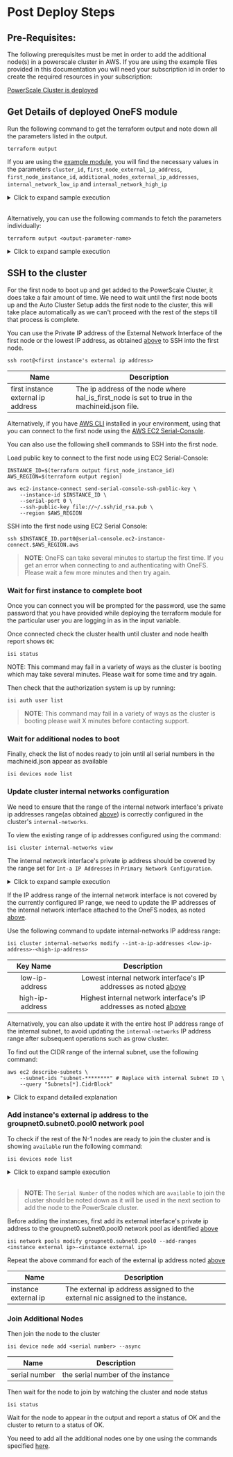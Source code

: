 <!--

        Copyright (c) 2023 Dell, Inc or its subsidiaries.

        This Source Code Form is subject to the terms of the Mozilla Public
        License, v. 2.0. If a copy of the MPL was not distributed with this
        file, You can obtain one at https://mozilla.org/MPL/2.0/.

-->
# Post Deploy Steps

## Pre-Requisites:

The following prerequisites must be met in order to add the additional node(s) in a powerscale cluster in AWS.  If you are using the example files provided in this documentation you will need your subscription id in order to create the required resources in your subscription:

[PowerScale Cluster is deployed](POWERSCALE_CLUSTER.md) 

## Get Details of deployed OneFS module

Run the following command to get the terraform output and note down all the parameters listed in the output.

```shell
terraform output
```

If you are using the [example module](../examples/), you will find the necessary values in the parameters `cluster_id`, `first_node_external_ip_address`, `first_node_instance_id`, `additional_nodes_external_ip_addresses`, `internal_network_low_ip` and `internal_network_high_ip`

<details>
<summary>Click to expand sample execution</summary>

```shell
 terraform output
```

Response:
```textmate
additional_nodes_external_ip_addresses = [
  "100.93.145.36",
  "100.93.145.46",
  "100.93.145.45",
]
cluster_id = "above-bonefish"
first_node_external_ip_address = "100.93.145.44"
first_node_instance_id = "i-010e0ee92d88d3c34"
internal_network_high_ip = "100.93.144.24"
internal_network_low_ip = "100.93.144.21"
region = "us-east-1"
```
</details>
<br>

Alternatively, you can use the following commands to fetch the parameters individually:

```shell
terraform output <output-parameter-name>
```
<details>
<summary>Click to expand sample execution</summary>

Command:
```shell
terraform output additional_nodes_external_ip_addresses
```

Response:
```textmate
[
  "100.93.143.201",
  "100.93.143.200",
  "100.93.143.202",
]
```

Command:
```shell
terraform output cluster_id
```

Response:
```textmate
"giving-lark"
```

Command:
```shell
terraform output first_node_external_ip_address 
```

Response:
```textmate
"100.93.143.197"
```

Command:
```shell
terraform output first_node_instance_id 
```

Response:
```textmate
"i-0deae5fc05cbe3731"
```

Command:
```shell
terraform output internal_network_high_ip  
```

Response:
```textmate
"100.93.143.56"
```

Command:
```shell
terraform output internal_network_low_ip  
```

Response:
```textmate
"100.93.143.53"
```

Command:
```shell
terraform output region  
```

Response:
```textmate
"us-east-1"
```
</details>


## SSH to the cluster

For the first node to boot up and get added to the PowerScale Cluster, it does take a fair amount of time. We need to wait until the first node boots up and the Auto Cluster Setup adds the first node to the cluster, this will take place automatically as we can't proceed with the rest of the steps till that process is complete. 

You can use the Private IP address of the External Network Interface of the first node or the lowest IP address, as obtained [above](#get-details-of-deployed-onefs-module) to SSH into the first node. 

```shell
ssh root@<first instance's external ip address>
```

| Name | Description |
| ---- | ----------- |
| first instance external ip address | The ip address of the node where hal_is_first_node is set to true in the machineid.json file. |

Alternatively, if you have [AWS CLI](https://docs.aws.amazon.com/cli/latest/userguide/getting-started-install.html) installed in your environment, using that you can connect to the first node using the [AWS EC2 Serial-Console](https://docs.aws.amazon.com/AWSEC2/latest/UserGuide/ec2-serial-console.html).

You can also use the following shell commands to SSH into the first node.

Load public key to connect to the first node using EC2 Serial-Console:

```shell
INSTANCE_ID=$(terraform output first_node_instance_id)
AWS_REGION=$(terraform output region)

aws ec2-instance-connect send-serial-console-ssh-public-key \
    --instance-id $INSTANCE_ID \
    --serial-port 0 \
    --ssh-public-key file://~/.ssh/id_rsa.pub \
    --region $AWS_REGION
```

SSH into the first node using EC2 Serial Console:

```shell
ssh $INSTANCE_ID.port0@serial-console.ec2-instance-connect.$AWS_REGION.aws
```

> **NOTE**: OneFS can take several minutes to startup the first time.  If you get an error when connecting to and authenticating with OneFS. Please wait a few more minutes and then try again.


### Wait for first instance to complete boot

Once you can connect you will be prompted for the password, use the same password that you have provided while deploying the terraform module for the particular user you are logging in as in the input variable.

Once connected check the cluster health until cluster and node health report shows `OK`:

```shell
isi status
```

NOTE: This command may fail in a variety of ways as the cluster is booting which may take several minutes. Please wait for some time and try again.

Then check that the authorization system is up by running:

```shell
isi auth user list
```

> **NOTE**: This command may fail in a variety of ways as the cluster is booting please wait X minutes before contacting support.

### Wait for additional nodes to boot

Finally, check the list of nodes ready to join until all serial numbers in the machineid.json appear as available

```shell
isi devices node list
```

### Update cluster internal networks configuration

We need to ensure that the range of the internal network interface's private ip addresses range(as obtained [above](#get-details-of-deployed-onefs-module)) is correctly configured in the cluster's `internal-networks`.

To view the existing range of ip addresses configured using the command:

```shell
isi cluster internal-networks view
```

The internal network interface's private ip address should be covered by the range set for `Int-a IP Addresses` in 
`Primary Network Configuration`.

<details>
<summary>Click to expand sample execution</summary>

```shell
isi cluster internal-networks view
```
Response:
```textmate

Primary Network Configuration
-----------------------------
 Int-a IP Addresses: 100.93.144.66-100.93.144.66
       Int-a Status: enabled
Int-a Prefix Length: 28
          Int-a MTU: 9001
       Int-a Fabric: Ethernet

Failover Network Configuration
------------------------------
   Int-b IP Addresses: -
      Failover Status: -
  Int-b Prefix Length: -
            Int-b MTU: -
         Int-b Fabric: -
Failover IP Addresses: -

```
</details>

If the IP address range of the internal network interface is not covered by the currently configured IP range, we need to update the IP addresses of the internal network interface attached to the OneFS nodes, as noted [above](#internal-network-interface-ip-addresses). <br>

Use the following command to update internal-networks IP address range:

```shell
isi cluster internal-networks modify --int-a-ip-addresses <low-ip-address>-<high-ip-address>
```

| Key Name         | Description                                                                                                  | 
| :---:            | :---:                                                                                                        |
| low-ip-address   | Lowest internal network interface's IP addresses as noted [above](#get-details-of-deployed-onefs-module)  |
| high-ip-address  | Highest internal network interface's IP addresses as noted [above](#get-details-of-deployed-onefs-module) |


Alternatively, you can also update it with the entire host IP address range of the internal subnet, to avoid updating the `internal-networks` IP address range after subsequent operations such as grow cluster.

To find out the CIDR range of the internal subnet, use the following command:

```shell
aws ec2 describe-subnets \
    --subnet-ids "subnet-********" # Replace with internal Subnet ID \
    --query "Subnets[*].CidrBlock"
```

<details>
<summary>Click to expand detailed explanation</summary>

Let's say you have a CIDR notation like `192.168.1.0/24` for a subnet.

You can calculate the usable host IP address range for that subnet by using the following steps:

1. **Extract Network Address and Prefix Length:**
   - Split the CIDR notation into two parts: the IP address and the prefix length.
   - For example, in `192.168.1.0/24 ` the IP address is `192.168.1.0` and the prefix length is `24`.
2. **Convert IP Address to Binary:**
   - Convert each decimal part of the IP address into its binary equivalent.
   - For `192.168.1.0` the binary parts are: `11000000.10101000.00000001.00000000`.
3. **Calculate Subnet Mask:**
   - The prefix length (**e.g**., `/24`) indicates how many bits are part of the network portion of the address. The remaining bits are for host addresses.
   - For a /24 prefix length, the subnet mask is `255.255.255.0` in decimal or `11111111.11111111.11111111.00000000` in binary.
4. **Calculate Network Address:**
   - Perform a bitwise AND operation between the IP address in binary and the subnet mask in binary.
   - For `192.168.1.0/24` the network address is: `11000000.10101000.00000001.00000000` (IP) AND `11111111.11111111.11111111.00000000` (Mask) = 192.168.1.0.
5. **Calculate Broadcast Address:**
   - The broadcast address is the last address in the subnet and is calculated by setting all host bits to 1 in the network address.
   - For a `/24` prefix length, the broadcast address is: `192.168.1.255`.
6. **Calculate First and Last Usable Host Addresses:**
   - The first usable host address is the network address + 1, and the last usable host address is the broadcast address - 1.
   - For `192.168.1.0/24`, the first usable host is `192.168.1.1`, and the last usable host is `192.168.1.254`.

Hence, the IPv4 address range for the CIDR notation `192.168.1.0/24` is `192.168.1.0` - `192.168.1.255`, with **usable host addresses** ranging from **`192.168.1.1` to `192.168.1.254`**.

So, to update the internal-networks with the entire host address range of the internal subnet, we can use the following command:

```shell
isi cluster internal-networks modify --int-a-ip-addresses 100.93.144.65-100.93.144.78
```
</details>

### Add instance's external ip address to the groupnet0.subnet0.pool0 network pool

To check if the rest of the N-1 nodes are ready to join the cluster and is showing `available` run the following command:

```shell
isi devices node list
```

<details>
<summary>Click to expand sample execution</summary>

```shell
 isi devices node list
```
Response:
```textmate
Serial Number     Product                                          Version      Status
-----------------------------------------------------------------------------------------
SV200-930073-0001 AWS-m5d.large-Cloud-Single-8192MB-1x1GE-80GB SSD B_9_6_0_004R available
SV200-930073-0002 AWS-m5d.large-Cloud-Single-8192MB-1x1GE-80GB SSD B_9_6_0_004R available
SV200-930073-0003 AWS-m5d.large-Cloud-Single-8192MB-1x1GE-80GB SSD B_9_6_0_004R available
-----------------------------------------------------------------------------------------
Total: 3

```
</details>
<br>

> **NOTE**: The `Serial Number` of the nodes which are `available` to join the cluster should be noted down as it will be used in the next section to add the node to the PowerScale cluster.
 
Before adding the instances, first add its external interface's private ip address to the groupnet0.subnet0.pool0 network pool as identified [above](#get-details-of-deployed-onefs-module)

```shell
isi network pools modify groupnet0.subnet0.pool0 --add-ranges <instance external ip>-<instance external ip>
```

Repeat the above command for each of the external ip address noted [above](#get-details-of-deployed-onefs-module)

| Name | Description |
| ---- | ----------- |
| instance external ip | The external ip address assigned to the external nic assigned to the instance. |

### Join Additional Nodes

Then join the node to the cluster

    isi device node add <serial number> --async

| Name | Description |
| ---- | ----------- |
| serial number | the serial number of the instance |

Then wait for the node to join by watching the cluster and node status

    isi status

Wait for the node to appear in the output and report a status of OK and the cluster to return to a status of OK.

You need to add all the additional nodes one by one using the commands specified [here](#join-additional-nodes).
